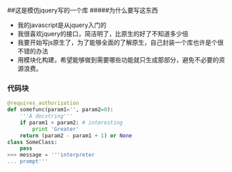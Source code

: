 ##这是模仿jquery写的一个库
#####为什么要写这东西
+ 我的javascript是从jquery入门的
+ 我很喜欢jquery的接口，简洁明了，比原生的好了不知道多少倍
+ 我要开始写js原生了，为了能够全面的了解原生，自己封装一个库也许是个很不错的办法
+ 用模块化构建，希望能够做到需要哪些功能就只生成那部分，避免不必要的资源浪费。
### 代码块
``` python
@requires_authorization
def somefunc(param1='', param2=0):
    '''A docstring'''
    if param1 > param2: # interesting
        print 'Greater'
    return (param2 - param1 + 1) or None
class SomeClass:
    pass
>>> message = '''interpreter
... prompt'''
```
